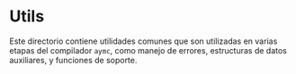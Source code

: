 # Utils

Este directorio contiene utilidades comunes que son utilizadas en varias etapas del compilador `aymc`, como manejo de errores, estructuras de datos auxiliares, y funciones de soporte.
